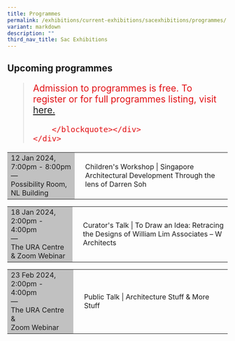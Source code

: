 ```yaml
---
title: Programmes
permalink: /exhibitions/current-exhibitions/sacexhibitions/programmes/
variant: markdown
description: ""
third_nav_title: Sac Exhibitions
---
```

<!-- 

Colours
Upcoming: default colour
Past: #c1c1c1

-->

<section class="section__progs">

<div class="container__description">
    <div class="row">
        <div class="col is-10-mobile">

<h2>Upcoming programmes</h2>

<blockquote style="color: #E21216; font-size: 150%;">Admission to programmes is free. To register or for full programmes listing, visit <a href="https://www.eventbrite.com/cc/to-draw-an-idea-exhibition-programmes-2820449/">here.</a><p></p>
        
          

        </blockquote></div>
    </div>
</div>
</section>

<table class="table table-v">
    <tbody><tr>
        <td style="background-color: #c1c1c1;">12 Jan 2024, 7:00pm - 8:00pm<br>
            —<br>
            Possibility Room,  NL Building</td>
        <td>
        </td><td>
            <p>Children's Workshop | Singapore Architectural Development Through the lens of Darren Soh</p>
        </td>
    </tr>      
</tbody></table>
        
    

	
<p>
<table class="table table-v">
    <tbody><tr>
         <td style="background-color: #c1c1c1;">18 Jan 2024, 2:00pm - 4:00pm<br>
            —<br>
             The URA Centre &amp; Zoom Webinar</td>
        <td>
        </td><td>
            <p>Curator's Talk | To Draw an Idea: Retracing the Designs of William Lim Associates – W Architects  
							</p>
        </td>
    </tr>      
</tbody></table>
        
    



</p><p>
<table class="table table-v">
    <tbody><tr>
         <td style="background-color: #c1c1c1;">23 Feb 2024, <div> 2:00pm - 4:00pm<br>
            —<br>
             The URA Centre &amp;<div> Zoom Webinar</div></div></td>
        <td>
        </td><td>
            <p>Public Talk | Architecture Stuff &amp; More Stuff</p>

</td></tr></tbody></table></p>